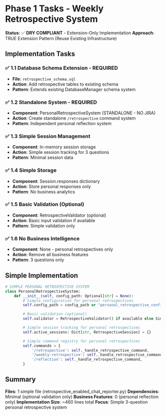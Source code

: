 # Phase 1 Tasks - Weekly Retrospective System

**Status**: ✅ **DRY COMPLIANT** - Extension-Only Implementation
**Approach**: TRUE Extension Pattern (Reuse Existing Infrastructure)

## Implementation Tasks

### ✅ 1.1 Database Schema Extension - **REQUIRED**
- **File**: `retrospective_schema.sql`
- **Action**: Add retrospective tables to existing schema
- **Pattern**: Extends existing DatabaseManager schema system

### ✅ 1.2 Standalone System - **REQUIRED**
- **Component**: PersonalRetrospectiveSystem (STANDALONE - NO JIRA)
- **Action**: Create standalone `/retrospective` command system
- **Pattern**: Independent personal reflection system

### ✅ 1.3 Simple Session Management
- **Component**: In-memory session storage
- **Action**: Simple session tracking for 3 questions
- **Pattern**: Minimal session data

### ✅ 1.4 Simple Storage
- **Component**: Session.responses dictionary
- **Action**: Store personal responses only
- **Pattern**: No business analytics

### ✅ 1.5 Basic Validation (Optional)
- **Component**: RetrospectiveValidator (optional)
- **Action**: Basic input validation if available
- **Pattern**: Simple validation only

### ✅ 1.6 No Business Intelligence
- **Component**: None - personal retrospectives only
- **Action**: Remove all business features
- **Pattern**: 3 questions only

## Simple Implementation

```python
# SIMPLE PERSONAL RETROSPECTIVE SYSTEM
class PersonalRetrospectiveSystem:
    def __init__(self, config_path: Optional[str] = None):
        # Simple configuration for personal retrospectives
        self.config_path = config_path or "personal_retrospective_config"

        # Basic validation (optional)
        self.validator = RetrospectiveValidator() if available else SimpleValidator()

        # Simple session tracking for personal retrospectives
        self.active_sessions: Dict[str, RetrospectiveSession] = {}

        # Simple command registry for personal retrospectives
        self.commands = {
            '/retrospective': self._handle_retrospective_command,
            '/weekly-retrospective': self._handle_retrospective_command,
            '/reflection': self._handle_retrospective_command,
        }
```

## Summary

**Files**: 1 simple file (retrospective_enabled_chat_reporter.py)
**Dependencies**: Minimal (optional validation only)
**Business Features**: 0 (personal reflection only)
**Implementation Size**: ~460 lines total
**Focus**: Simple 3-question personal retrospective system
